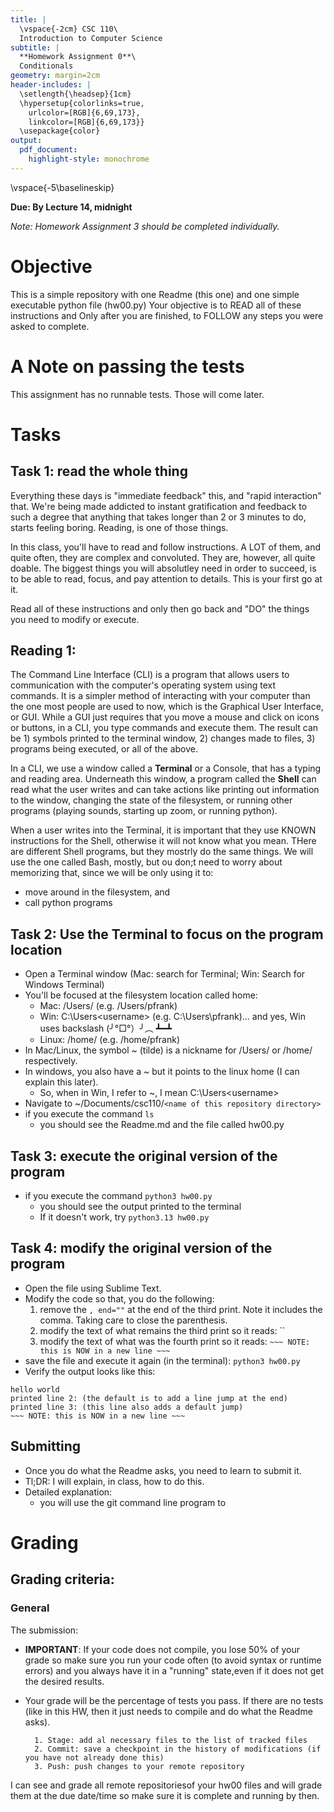 ```yaml
---
title: |
  \vspace{-2cm} CSC 110\
  Introduction to Computer Science
subtitle: |
  **Homework Assignment 0**\
  Conditionals
geometry: margin=2cm 
header-includes: |
  \setlength{\headsep}{1cm}
  \hypersetup{colorlinks=true,
    urlcolor=[RGB]{6,69,173},
    linkcolor=[RGB]{6,69,173}}  
  \usepackage{color}  
output:
  pdf_document:
    highlight-style: monochrome
---
```

\vspace{-5\baselineskip}

**Due: By Lecture 14, midnight**
 
*Note: Homework Assignment 3 should be completed individually.*


# Objective

This is a simple repository with one Readme (this one) and one simple executable python file (hw00.py)
Your objective is to READ all of these instructions and Only after you are finished, to FOLLOW any steps you were asked to complete.

# A Note on passing the tests

This assignment has no runnable tests. Those will come later. 

# Tasks

## Task 1: read the whole thing

Everything these days is "immediate feedback" this, and "rapid interaction" that.
We're being made addicted to instant gratification and feedback to such a degree that anything that takes longer than 2 or 3 minutes to do, starts feeling boring. Reading, is one of those things.

In this class, you'll have to read and follow instructions. A LOT of them, and quite often, they are complex and convoluted. They are, however, all quite doable. 
The biggest things you will absolutley need in order to succeed, is to be able to read, focus, and pay attention to details. This is your first go at it.

Read all of these instructions and only then go back and "DO" the things you need to modify or execute.

## Reading 1:

The Command Line Interface (CLI) is a program that allows users to communication with the computer's operating system using text commands. 
It is a simpler method of interacting with your computer than the one most people are used to now, which is the Graphical User Interface, or GUI.
While a GUI just requires that you move a mouse and click on icons or buttons, in a CLI, you type commands and execute them. 
The result can be 1) symbols printed to the terminal window, 2) changes made to files, 3) programs being executed, or all of the above.

In a CLI, we use a window called a **Terminal** or a Console, that has a typing and reading area. 
Underneath this window, a program called the **Shell** can read what the user writes and can take actions like printing out information to the window, 
changing the state of the filesystem, or running other programs (playing sounds, starting up zoom, or running python). 

When a user writes into the Terminal, it is important that they use KNOWN instructions for the Shell, otherwise it will not know what you mean. 
THere are different Shell programs, but they mostrly do the same things. 
We will use the one called Bash, mostly, but ou don;t need to worry about memorizing that, since we will be only using it to:

  - move around in the filesystem, and
  - call python programs

## Task 2: Use the Terminal to focus on the program location

  * Open a Terminal window (Mac: search for Terminal; Win: Search for Windows Terminal)
  * You'll be focused at the filesystem location called home:
      *  Mac: /Users/<username> (e.g. /Users/pfrank)
      *  Win: C:\Users\<username> (e.g. C:\Users\pfrank)... and yes, Win uses backslash (╯°□°）╯︵ ┻━┻
      *  Linux: /home/<username> (e.g. /home/pfrank)
  * In Mac/Linux, the symbol ~ (tilde) is a nickname for /Users/<username> or /home/<username> respectively.
  * In windows, you also have a ~ but it points to the linux home (I can explain this later).
      * So, when in Win, I refer to ~, I mean C:\Users\<username>
  * Navigate to ~/Documents/csc110/`<name of this repository directory>`
  * if you execute the command `ls`
      * you should see the Readme.md and the file called hw00.py 

## Task 3: execute the original version of the program
  * if you execute the command `python3 hw00.py`
      * you should see the output printed to the terminal
      * If it doesn't work, try   `python3.13 hw00.py`

## Task 4: modify the original version of the program
  * Open the file using Sublime Text.
  * Modify the code so that, you do the following:
      1. remove the `, end=""` at the end of the third print. Note it includes the comma. Taking care to close the parenthesis.
      2. modify the text of what remains the third print so it reads: ``
      3. modify the text of what was the fourth print so it reads: `~~~ NOTE: this is NOW in a new line ~~~`
  * save the file and execute it again (in the terminal): `python3 hw00.py`
  * Verify the output looks like this:
```
hello world
printed line 2: (the default is to add a line jump at the end)
printed line 3: (this line also adds a default jump)
~~~ NOTE: this is NOW in a new line ~~~
```

## Submitting

  * Once you do what the Readme asks, you need to learn to submit it.
  * Tl;DR: I will explain, in class, how to do this.
  * Detailed explanation:
      * you will use the git command line program to
   
        
# Grading

## Grading criteria:

### General
The submission:

  * **IMPORTANT**: If your code does not compile, you lose 50% of your grade so make sure you run your code often (to avoid syntax or runtime errors) and you always have it in a "running" state,even if it does not get the desired results.
  * Your grade will be the percentage of tests you pass. If there are no tests (like in this HW, then it just needs to compile and do what the Readme asks).


          1. Stage: add al necessary files to the list of tracked files
          2. Commit: save a checkpoint in the history of modifications (if you have not already done this)
          3. Push: push changes to your remote repository
I can see and grade all remote repositoriesof your hw00 files and will grade them at the due date/time so make sure it is complete and running by then.
